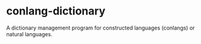 # conlang-dictionary
A dictionary management program for constructed languages (conlangs) or natural languages.

